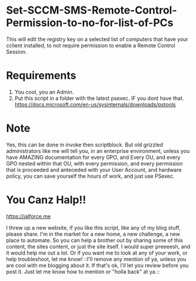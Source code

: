 # Set-SCCM-SMS-Remote-Control-Permission-to-no-for-list-of-PCs
This will edit the registry key on a selected list of computers that have your cclient installed, to not require permission to enable a Remote Control Session. 

# Requirements
1. You cool, you an Admin.
2. Put this script in a folder with the latest psexec. IF you dont have that. 
https://docs.microsoft.com/en-us/sysinternals/downloads/pstools

# Note
Yes, this can be done in invoke then scriptblock. But old grizzled administrators like me will tell you, in an enterprise environment, unless you have AMAZING documentation for every GPO, and Every OU, and every GPO nested within that OU, with every permission, and every permission that is proceeded and anteceded with your User Account, and hardware policy,  you can save yourself the hours of work, and just use PSexec. 

# You Canz Halp!!

https://jalforce.me

I threw up a new website, if you like this script, like any of my blog stuff, please share. 
I'm in the market for a new home, a new challenge, a new place to automate.
So you can help a brother out by sharing some of this content, the sites content, or just the site itself. 
I would super preeeesh, and it would help me out a lot. 
Or if you want me to look at any of your work, or help troubleshoot, let me know! ::I'll remove any mention of ya, unless you are cool with me blogging about it. If that's ok, I'll let you review before you post it. Just let me know how to mention or "holla back" at ya.::
